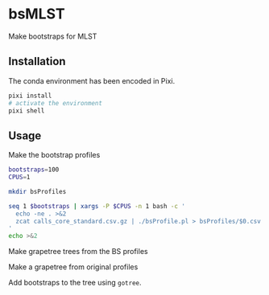 # bsMLST

Make bootstraps for MLST

## Installation

The conda environment has been encoded in Pixi.

```bash
pixi install
# activate the environment
pixi shell
```

## Usage

Make the bootstrap profiles

```bash
bootstraps=100
CPUS=1

mkdir bsProfiles

seq 1 $bootstraps | xargs -P $CPUS -n 1 bash -c '
  echo -ne . >&2
  zcat calls_core_standard.csv.gz | ./bsProfile.pl > bsProfiles/$0.csv
'
echo >&2
```

Make grapetree trees from the BS profiles

Make a grapetree from original profiles

Add bootstraps to the tree using `gotree`.

